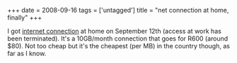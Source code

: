 +++
date = 2008-09-16
tags = ['untagged']
title = "net connection at home, finally"
+++

I got [internet connection] at home on September 12th (access at work
has been terminated). It\'s a 10GB/month connection that goes for R600
(around \$80). Not too cheap but it\'s the cheapest (per MB) in the
country though, as far as I know.

  [internet connection]: http://www.neotel.co.za/
